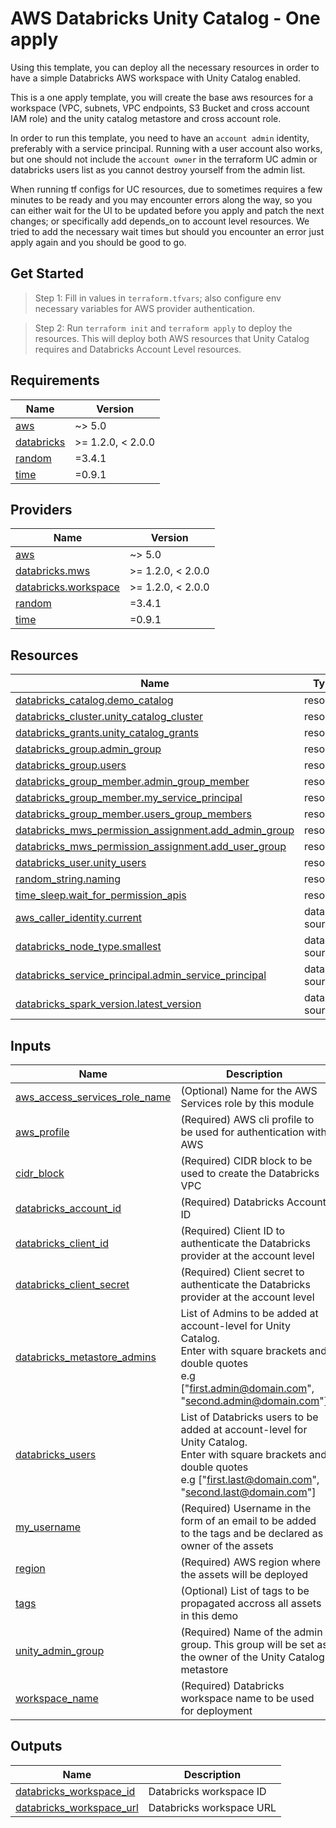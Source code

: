 AWS Databricks Unity Catalog - One apply
=========================

Using this template, you can deploy all the necessary resources in order to have a simple Databricks AWS workspace with Unity Catalog enabled.

This is a one apply template, you will create the base aws resources for a workspace (VPC, subnets, VPC endpoints, S3 Bucket and cross account IAM role) and the unity catalog metastore and cross account role. 

In order to run this template, you need to have an `account admin` identity, preferably with a service principal. Running with a user account also works, but one should not include the `account owner` in the terraform UC admin or databricks users list as you cannot destroy yourself from the admin list. 

When running tf configs for UC resources, due to sometimes requires a few minutes to be ready and you may encounter errors along the way, so you can either wait for the UI to be updated before you apply and patch the next changes; or specifically add depends_on to account level resources. We tried to add the necessary wait times but should you encounter an error just apply again and you should be good to go.

## Get Started

> Step 1: Fill in values in `terraform.tfvars`; also configure env necessary variables for AWS provider authentication.

> Step 2: Run `terraform init` and `terraform apply` to deploy the resources. This will deploy both AWS resources that Unity Catalog requires and Databricks Account Level resources.

## Requirements

| Name                                                                         | Version           |
|------------------------------------------------------------------------------|-------------------|
| <a name="requirement_aws"></a> [aws](#requirement\_aws)                      | ~> 5.0            |
| <a name="requirement_databricks"></a> [databricks](#requirement\_databricks) | >= 1.2.0, < 2.0.0 |
| <a name="requirement_random"></a> [random](#requirement\_random)             | =3.4.1            |
| <a name="requirement_time"></a> [time](#requirement\_time)                   | =0.9.1            |

## Providers

| Name                                                                                                 | Version           |
|------------------------------------------------------------------------------------------------------|-------------------|
| <a name="provider_aws"></a> [aws](#provider\_aws)                                                    | ~> 5.0            |
| <a name="provider_databricks.mws"></a> [databricks.mws](#provider\_databricks.mws)                   | >= 1.2.0, < 2.0.0 |
| <a name="provider_databricks.workspace"></a> [databricks.workspace](#provider\_databricks.workspace) | >= 1.2.0, < 2.0.0 |
| <a name="provider_random"></a> [random](#provider\_random)                                           | =3.4.1            |
| <a name="provider_time"></a> [time](#provider\_time)                                                 | =0.9.1            |


## Resources

| Name                                                                                                                                                                  | Type        |
|-----------------------------------------------------------------------------------------------------------------------------------------------------------------------|-------------|
| [databricks_catalog.demo_catalog](https://registry.terraform.io/providers/databricks/databricks/latest/docs/resources/catalog)                                        | resource    |
| [databricks_cluster.unity_catalog_cluster](https://registry.terraform.io/providers/databricks/databricks/latest/docs/resources/cluster)                               | resource    |
| [databricks_grants.unity_catalog_grants](https://registry.terraform.io/providers/databricks/databricks/latest/docs/resources/grants)                                  | resource    |
| [databricks_group.admin_group](https://registry.terraform.io/providers/databricks/databricks/latest/docs/resources/group)                                             | resource    |
| [databricks_group.users](https://registry.terraform.io/providers/databricks/databricks/latest/docs/resources/group)                                                   | resource    |
| [databricks_group_member.admin_group_member](https://registry.terraform.io/providers/databricks/databricks/latest/docs/resources/group_member)                        | resource    |
| [databricks_group_member.my_service_principal](https://registry.terraform.io/providers/databricks/databricks/latest/docs/resources/group_member)                      | resource    |
| [databricks_group_member.users_group_members](https://registry.terraform.io/providers/databricks/databricks/latest/docs/resources/group_member)                       | resource    |
| [databricks_mws_permission_assignment.add_admin_group](https://registry.terraform.io/providers/databricks/databricks/latest/docs/resources/mws_permission_assignment) | resource    |
| [databricks_mws_permission_assignment.add_user_group](https://registry.terraform.io/providers/databricks/databricks/latest/docs/resources/mws_permission_assignment)  | resource    |
| [databricks_user.unity_users](https://registry.terraform.io/providers/databricks/databricks/latest/docs/resources/user)                                               | resource    |
| [random_string.naming](https://registry.terraform.io/providers/hashicorp/random/3.4.1/docs/resources/string)                                                          | resource    |
| [time_sleep.wait_for_permission_apis](https://registry.terraform.io/providers/hashicorp/time/0.9.1/docs/resources/sleep)                                              | resource    |
| [aws_caller_identity.current](https://registry.terraform.io/providers/hashicorp/aws/latest/docs/data-sources/caller_identity)                                         | data source |
| [databricks_node_type.smallest](https://registry.terraform.io/providers/databricks/databricks/latest/docs/data-sources/node_type)                                     | data source |
| [databricks_service_principal.admin_service_principal](https://registry.terraform.io/providers/databricks/databricks/latest/docs/data-sources/service_principal)      | data source |
| [databricks_spark_version.latest_version](https://registry.terraform.io/providers/databricks/databricks/latest/docs/data-sources/spark_version)                       | data source |

## Inputs

| Name                                                                                                                              | Description                                                                                                                                                                               | Type           | Default | Required |
|-----------------------------------------------------------------------------------------------------------------------------------|-------------------------------------------------------------------------------------------------------------------------------------------------------------------------------------------|----------------|---------|:--------:|
| <a name="input_aws_access_services_role_name"></a> [aws\_access\_services\_role\_name](#input\_aws\_access\_services\_role\_name) | (Optional) Name for the AWS Services role by this module                                                                                                                                  | `string`       | `null`  |    no    |
| <a name="input_aws_profile"></a> [aws\_profile](#input\_aws\_profile)                                                             | (Required) AWS cli profile to be used for authentication with AWS                                                                                                                         | `string`       | n/a     |   yes    |
| <a name="input_cidr_block"></a> [cidr\_block](#input\_cidr\_block)                                                                | (Required) CIDR block to be used to create the Databricks VPC                                                                                                                             | `string`       | n/a     |   yes    |
| <a name="input_databricks_account_id"></a> [databricks\_account\_id](#input\_databricks\_account\_id)                             | (Required) Databricks Account ID                                                                                                                                                          | `string`       | n/a     |   yes    |
| <a name="input_databricks_client_id"></a> [databricks\_client\_id](#input\_databricks\_client\_id)                                | (Required) Client ID to authenticate the Databricks provider at the account level                                                                                                         | `string`       | n/a     |   yes    |
| <a name="input_databricks_client_secret"></a> [databricks\_client\_secret](#input\_databricks\_client\_secret)                    | (Required) Client secret to authenticate the Databricks provider at the account level                                                                                                     | `string`       | n/a     |   yes    |
| <a name="input_databricks_metastore_admins"></a> [databricks\_metastore\_admins](#input\_databricks\_metastore\_admins)           | List of Admins to be added at account-level for Unity Catalog.<br/>  Enter with square brackets and double quotes<br/>  e.g ["first.admin@domain.com", "second.admin@domain.com"]         | `list(string)` | n/a     |   yes    |
| <a name="input_databricks_users"></a> [databricks\_users](#input\_databricks\_users)                                              | List of Databricks users to be added at account-level for Unity Catalog.<br/>  Enter with square brackets and double quotes<br/>  e.g ["first.last@domain.com", "second.last@domain.com"] | `list(string)` | n/a     |   yes    |
| <a name="input_my_username"></a> [my\_username](#input\_my\_username)                                                             | (Required) Username in the form of an email to be added to the tags and be declared as owner of the assets                                                                                | `string`       | n/a     |   yes    |
| <a name="input_region"></a> [region](#input\_region)                                                                              | (Required) AWS region where the assets will be deployed                                                                                                                                   | `string`       | n/a     |   yes    |
| <a name="input_tags"></a> [tags](#input\_tags)                                                                                    | (Optional) List of tags to be propagated accross all assets in this demo                                                                                                                  | `map(string)`  | n/a     |   yes    |
| <a name="input_unity_admin_group"></a> [unity\_admin\_group](#input\_unity\_admin\_group)                                         | (Required) Name of the admin group. This group will be set as the owner of the Unity Catalog metastore                                                                                    | `string`       | n/a     |   yes    |
| <a name="input_workspace_name"></a> [workspace\_name](#input\_workspace\_name)                                                    | (Required) Databricks workspace name to be used for deployment                                                                                                                            | `string`       | n/a     |   yes    |

## Outputs

| Name                                                                                                             | Description              |
|------------------------------------------------------------------------------------------------------------------|--------------------------|
| <a name="output_databricks_workspace_id"></a> [databricks\_workspace\_id](#output\_databricks\_workspace\_id)    | Databricks workspace ID  |
| <a name="output_databricks_workspace_url"></a> [databricks\_workspace\_url](#output\_databricks\_workspace\_url) | Databricks workspace URL |
